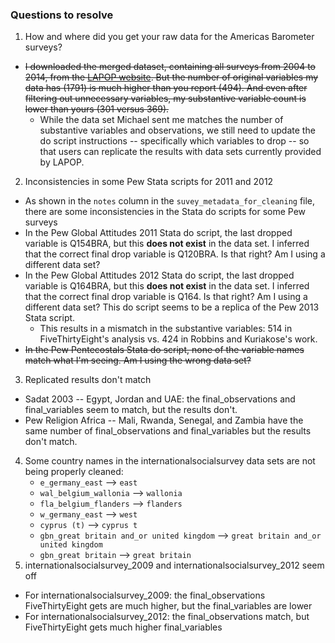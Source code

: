 ### Questions to resolve

1. How and where did you get your raw data for the Americas Barometer surveys?
  * ~~I downloaded the merged dataset, containing all surveys from 2004 to 2014, from the [LAPOP website](http://datasets.americasbarometer.org/database-login/usersearch.php?year=2004). But the number of original variables my data has (1791) is much higher than you report (494). And even after filtering out unnecessary variables, my substantive variable count is lower than yours (301 versus 369).~~
    * While the data set Michael sent me matches the number of substantive variables and observations, we still need to update the do script instructions -- specifically which variables to drop -- so that users can replicate the results with data sets currently provided by LAPOP.
2. Inconsistencies in some Pew Stata scripts for 2011 and 2012
  * As shown in the `notes` column in the `suvey_metadata_for_cleaning` file, there are some inconsistencies in the Stata do scripts for some Pew surveys
  * In the Pew Global Attitudes 2011 Stata do script, the last dropped variable is Q154BRA, but this **does not exist** in the data set. I inferred that the correct final drop variable is Q120BRA. Is that right? Am I using a different data set?
  * In the Pew Global Attitudes 2012 Stata do script, the last dropped variable is Q164BRA, but this **does not exist** in the data set. I inferred that the correct final drop variable is Q164. Is that right? Am I using a different data set? This do script seems to be a replica of the Pew 2013 Stata script.
    * This results in a mismatch in the substantive variables: 514 in FiveThirtyEight's analysis vs. 424 in Robbins and Kuriakose's work.
  * ~~In the Pew Pentecostals Stata do script, none of the variable names match what I'm seeing. Am I using the wrong data set?~~
3. Replicated results don't match
  * Sadat 2003 -- Egypt, Jordan and UAE: the final_observations and final_variables seem to match, but the results don't.
  * Pew Religion Africa -- Mali, Rwanda, Senegal, and Zambia have the same number of final_observations and final_variables but the results don't match.
4. Some country names in the internationalsocialsurvey data sets are not being properly cleaned:
	* `e_germany_east` --> `east`
	* `wal_belgium_wallonia` --> `wallonia`
	* `fla_belgium_flanders` --> `flanders`
	* `w_germany_east` --> `west`
	* `cyprus (t)` --> `cyprus t`
	* `gbn_great britain and_or united kingdom` --> `great britain and_or united kingdom`
	* `gbn_great britain` --> `great britain`
5. internationalsocialsurvey_2009 and internationalsocialsurvey_2012 seem off
  * For internationalsocialsurvey_2009: the final_observations FiveThirtyEight gets are much higher, but the final_variables are lower
  * For internationalsocialsurvey_2012: the final_observations match, but FiveThirtyEight gets much higher final_variables

